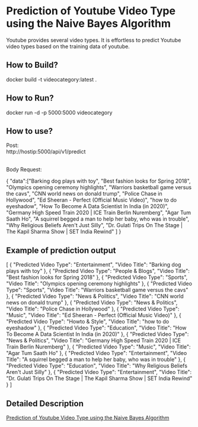 <h1>Prediction of Youtube Video Type using the Naive Bayes Algorithm</h1>

<p>Youtube provides several video types. It is effortless to predict Youtube video types based on the training data of youtube.</p>

<h2>How to Build?</h2>

<p> docker build -t videocategory:latest .</p>

<h2>How to Run?</h2>

<p>
docker run -d -p 5000:5000 videocategory



</p>

<h2>How to use?</h2>

<p>
Post:</br>
http://hostip:5000/api/v1/predict

</p>
<p>

<br/>
Body Request: </br>

{
    "data":["Barking dog plays with toy",
        "Best fashion looks for Spring 2018",
        "Olympics opening ceremony highlights",
        "Warriors basketball game versus the cavs",
        "CNN world news on donald trump",
        "Police Chase in Hollywood",
        "Ed Sheeran - Perfect (Official Music Video)",
        "how to do eyeshadow",
        "How To Become A Data Scientist In India (in 2020)",
        "Germany High Speed Train 2020 | ICE Train Berlin Nuremberg",
        "Agar Tum Saath Ho",
        "A squirrel begged a man to help her baby, who was in trouble",
        "Why Religious Beliefs Aren't Just Silly",
        "Dr. Gulati Trips On The Stage | The Kapil Sharma Show | SET India Rewind"
         ]
}

</P>

<h2>Example of prediction output</h2>

<p>

[
    {
        "Predicted Video Type": "Entertainment",
        "Video Title": "Barking dog plays with toy"
    },
    {
        "Predicted Video Type": "People & Blogs",
        "Video Title": "Best fashion looks for Spring 2018"
    },
    {
        "Predicted Video Type": "Sports",
        "Video Title": "Olympics opening ceremony highlights"
    },
    {
        "Predicted Video Type": "Sports",
        "Video Title": "Warriors basketball game versus the cavs"
    },
    {
        "Predicted Video Type": "News & Politics",
        "Video Title": "CNN world news on donald trump"
    },
    {
        "Predicted Video Type": "News & Politics",
        "Video Title": "Police Chase in Hollywood"
    },
    {
        "Predicted Video Type": "Music",
        "Video Title": "Ed Sheeran - Perfect (Official Music Video)"
    },
    {
        "Predicted Video Type": "Howto & Style",
        "Video Title": "how to do eyeshadow"
    },
    {
        "Predicted Video Type": "Education",
        "Video Title": "How To Become A Data Scientist In India (in 2020)"
    },
    {
        "Predicted Video Type": "News & Politics",
        "Video Title": "Germany High Speed Train 2020 | ICE Train Berlin Nuremberg"
    },
    {
        "Predicted Video Type": "Music",
        "Video Title": "Agar Tum Saath Ho"
    },
    {
        "Predicted Video Type": "Entertainment",
        "Video Title": "A squirrel begged a man to help her baby, who was in trouble"
    },
    {
        "Predicted Video Type": "Education",
        "Video Title": "Why Religious Beliefs Aren't Just Silly"
    },
    {
        "Predicted Video Type": "Entertainment",
        "Video Title": "Dr. Gulati Trips On The Stage | The Kapil Sharma Show | SET India Rewind"
    }
]

</p>

<h2>Detailed Description</h2>

<p>
 <a href="https://medium.com/towards-artificial-intelligence/prediction-of-youtube-video-type-using-naive-bayes-algorithm-9c2aea072649">Prediction of Youtube Video Type using the Naive Bayes Algorithm</a>
</p>
